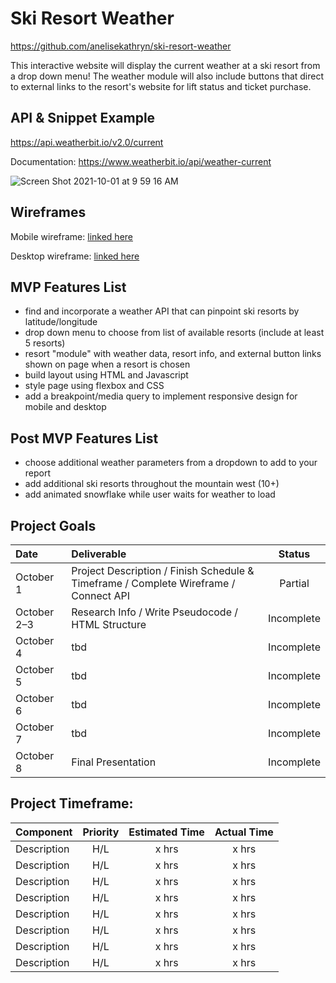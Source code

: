 # Ski Resort Weather

https://github.com/anelisekathryn/ski-resort-weather

This interactive website will display the current weather at a ski resort from a drop down menu! The weather module will also include buttons that direct to external links to the resort's website for lift status and ticket purchase.

## API & Snippet Example
https://api.weatherbit.io/v2.0/current

Documentation: https://www.weatherbit.io/api/weather-current

![Screen Shot 2021-10-01 at 9 59 16 AM](https://user-images.githubusercontent.com/90531123/135651776-14046588-33c8-4db8-b249-2399b82dc5ef.png)

## Wireframes
Mobile wireframe: [linked here](https://www.figma.com/proto/3tV9b8ID3nccd2C3zZgssV/Ski-Resort-Weather?node-id=1%3A2&scaling=scale-down&page-id=0%3A1)

Desktop wireframe: [linked here](https://www.figma.com/proto/3tV9b8ID3nccd2C3zZgssV/Ski-Resort-Weather?node-id=9%3A39&scaling=min-zoom&page-id=9%3A127)

## MVP Features List
- find and incorporate a weather API that can pinpoint ski resorts by latitude/longitude
- drop down menu to choose from list of available resorts (include at least 5 resorts)
- resort "module" with weather data, resort info, and external button links shown on page when a resort is chosen
- build layout using HTML and Javascript
- style page using flexbox and CSS
- add a breakpoint/media query to implement responsive design for mobile and desktop

## Post MVP Features List
- choose additional weather parameters from a dropdown to add to your report
- add additional ski resorts throughout the mountain west (10+)
- add animated snowflake while user waits for weather to load

## Project Goals
| Date           | Deliverable      | Status      |
| :------------- |:-----------------| :----------:|
| October 1     | Project Description / Finish Schedule & Timeframe / Complete Wireframe / Connect API | Partial      |
| October 2–3     | Research Info / Write Pseudocode / HTML Structure | Incomplete      |
| October 4    | tbd | Incomplete      |
| October 5    | tbd | Incomplete      |
| October 6    | tbd | Incomplete      |
| October 7    | tbd | Incomplete      |
| October 8    | Final Presentation | Incomplete      |

## Project Timeframe:
| Component               | Priority  | Estimated Time  | Actual Time  |
| :---------------------- |:---------:|:---------------:|:------------:|
| Description             | H/L       | x hrs           | x hrs        |
| Description             | H/L       | x hrs           | x hrs        |
| Description             | H/L       | x hrs           | x hrs        |
| Description             | H/L       | x hrs           | x hrs        |
| Description             | H/L       | x hrs           | x hrs        |
| Description             | H/L       | x hrs           | x hrs        |
| Description             | H/L       | x hrs           | x hrs        |
| Description             | H/L       | x hrs           | x hrs        |

